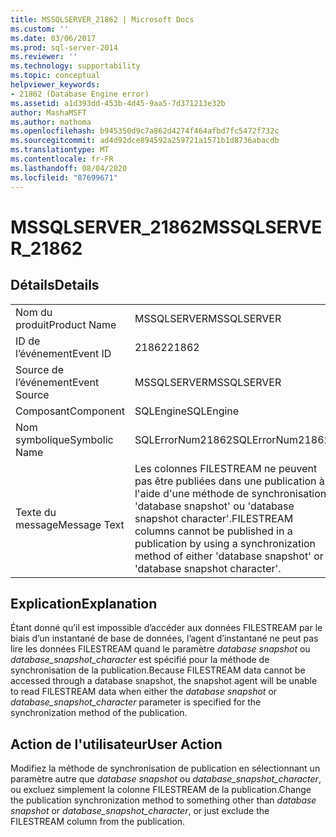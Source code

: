 ```yaml
---
title: MSSQLSERVER_21862 | Microsoft Docs
ms.custom: ''
ms.date: 03/06/2017
ms.prod: sql-server-2014
ms.reviewer: ''
ms.technology: supportability
ms.topic: conceptual
helpviewer_keywords:
- 21862 (Database Engine error)
ms.assetid: a1d393dd-453b-4d45-9aa5-7d371213e32b
author: MashaMSFT
ms.author: mathoma
ms.openlocfilehash: b945350d9c7a862d4274f464afbd7fc5472f732c
ms.sourcegitcommit: ad4d92dce894592a259721a1571b1d8736abacdb
ms.translationtype: MT
ms.contentlocale: fr-FR
ms.lasthandoff: 08/04/2020
ms.locfileid: "87699671"
---
```

# <a name="mssqlserver_21862"></a><span data-ttu-id="7b547-102">MSSQLSERVER_21862</span><span class="sxs-lookup"><span data-stu-id="7b547-102">MSSQLSERVER_21862</span></span>
    
## <a name="details"></a><span data-ttu-id="7b547-103">Détails</span><span class="sxs-lookup"><span data-stu-id="7b547-103">Details</span></span>  
  
|||  
|-|-|  
|<span data-ttu-id="7b547-104">Nom du produit</span><span class="sxs-lookup"><span data-stu-id="7b547-104">Product Name</span></span>|<span data-ttu-id="7b547-105">MSSQLSERVER</span><span class="sxs-lookup"><span data-stu-id="7b547-105">MSSQLSERVER</span></span>|  
|<span data-ttu-id="7b547-106">ID de l’événement</span><span class="sxs-lookup"><span data-stu-id="7b547-106">Event ID</span></span>|<span data-ttu-id="7b547-107">21862</span><span class="sxs-lookup"><span data-stu-id="7b547-107">21862</span></span>|  
|<span data-ttu-id="7b547-108">Source de l’événement</span><span class="sxs-lookup"><span data-stu-id="7b547-108">Event Source</span></span>|<span data-ttu-id="7b547-109">MSSQLSERVER</span><span class="sxs-lookup"><span data-stu-id="7b547-109">MSSQLSERVER</span></span>|  
|<span data-ttu-id="7b547-110">Composant</span><span class="sxs-lookup"><span data-stu-id="7b547-110">Component</span></span>|<span data-ttu-id="7b547-111">SQLEngine</span><span class="sxs-lookup"><span data-stu-id="7b547-111">SQLEngine</span></span>|  
|<span data-ttu-id="7b547-112">Nom symbolique</span><span class="sxs-lookup"><span data-stu-id="7b547-112">Symbolic Name</span></span>|<span data-ttu-id="7b547-113">SQLErrorNum21862</span><span class="sxs-lookup"><span data-stu-id="7b547-113">SQLErrorNum21862</span></span>|  
|<span data-ttu-id="7b547-114">Texte du message</span><span class="sxs-lookup"><span data-stu-id="7b547-114">Message Text</span></span>|<span data-ttu-id="7b547-115">Les colonnes FILESTREAM ne peuvent pas être publiées dans une publication à l'aide d'une méthode de synchronisation 'database snapshot' ou 'database snapshot character'.</span><span class="sxs-lookup"><span data-stu-id="7b547-115">FILESTREAM columns cannot be published in a publication by using a synchronization method of either 'database snapshot' or 'database snapshot character'.</span></span>|  
  
## <a name="explanation"></a><span data-ttu-id="7b547-116">Explication</span><span class="sxs-lookup"><span data-stu-id="7b547-116">Explanation</span></span>  
 <span data-ttu-id="7b547-117">Étant donné qu’il est impossible d’accéder aux données FILESTREAM par le biais d’un instantané de base de données, l’agent d’instantané ne peut pas lire les données FILESTREAM quand le paramètre *database snapshot* ou *database_snapshot_character* est spécifié pour la méthode de synchronisation de la publication.</span><span class="sxs-lookup"><span data-stu-id="7b547-117">Because FILESTREAM data cannot be accessed through a database snapshot, the snapshot agent will be unable to read FILESTREAM data when either the *database snapshot* or *database_snapshot_character* parameter is specified for the synchronization method of the publication.</span></span>  
  
## <a name="user-action"></a><span data-ttu-id="7b547-118">Action de l'utilisateur</span><span class="sxs-lookup"><span data-stu-id="7b547-118">User Action</span></span>  
 <span data-ttu-id="7b547-119">Modifiez la méthode de synchronisation de publication en sélectionnant un paramètre autre que *database snapshot* ou *database_snapshot_character*, ou excluez simplement la colonne FILESTREAM de la publication.</span><span class="sxs-lookup"><span data-stu-id="7b547-119">Change the publication synchronization method to something other than *database snapshot* or *database_snapshot_character*, or just exclude the FILESTREAM column from the publication.</span></span>  
  
  
